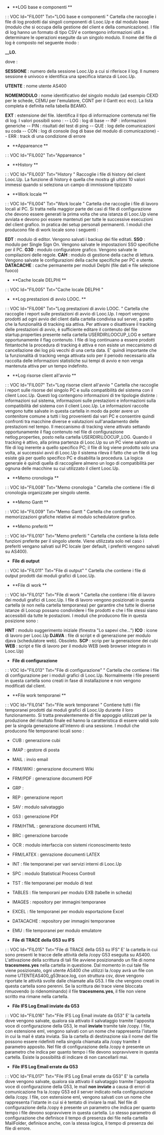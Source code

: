 - **LOG base e componenti           **

 :  : VOC Id="FIL001" Txt="LOG base e componenti           "
Cartella che raccoglie i file di log prodotti dai singoli componenti di Looc.Up e dal modulo base (modulo che si occupa della gestione del client e della comunicazione).
I file di log hanno un formato di tipo CSV e contengono informazioni utili a determinare le operazioni eseguite da un singolo modulo.
Il nome del file di log è composto nel seguente modo : 

**<SESSIONE>_<UTENTE>_LO<NOMEMODULO>.<EXT>**

dove : 

**SESSIONE** :  numero della sessione Looc.Up a cui si riferisce il log. Il numero sessione è univoco e identifica una specifica istanza di Looc.Up.

**UTENTE** :  nome utente AS400

**NOMEMODULO** :  nome identificativo del singolo modulo (ad esempio CEXD per le schede, CEMU per l'emulatore, CGNT per il Gantt ecc ecc). La lista completa è definita nella tabella B£AMO.

**EXT** :  estensione del file. Identifica il tipo di informazione contenuta nel file di log. I valori possibili sono : 
-- LOG :  log di base
-- INF :  informazioni generiche
-- PIN :  risultati del test di ping
-- QUE :  log delle comunicazioni su coda
-- CON :  log di console (log di base del modulo di comunicazione)
-- ERR :  track di una condizione di errore

- **Appareance                      **

 :  : VOC Id="FIL002" Txt="Appareance                      "

- **History                         **

 :  : VOC Id="FIL003" Txt="History                         "
Raccoglie i file di history del client Looc.Up. La funzione di history è quella che mostra gli ultimi 10 valori immessi quando si seleziona un campo di immissione tipizzato
- **Work locale                     **

 :  : VOC Id="FIL004" Txt="Work locale                     "
Cartella che raccoglie i file di lavoro locali al PC. Si tratta nella maggior parte dei casi di file di configurazione che devono essere generati la prima volta che una istanza di Looc.Up viene avviata e devono poi essere mantenuti per tutte le successive esecuzioni del client grafico. In pratica dei setup personali permanenti.
I moduli che producono file di work locale sono i seguenti : 

**EDT** :  modulo di editor. Vengono salvati i backup dei file editati.
**SSO** :  modulo per Single Sign On. Vengono salvate le impostazioni SSO specifiche per il PC.
**G30** :  modulo configuratore grafico. Vengono salvate le compilazioni delle regole.
**CAH** :  modulo di gestione della cache di lettura. Vengono salvate le configurazioni della cache specifiche per PC e utente.
**DATACACHE** :  cache permanente per moduli Delphi (file dati e file selezione fuoco)

- **Cache locale DELPHI             **

 :  : VOC Id="FIL005" Txt="Cache locale DELPHI             "

- **Log prestazioni di avvio LOOC.  **

 :  : VOC Id="FIL006" Txt="Log prestazioni di avvio LOOC.  "
Cartella che raccoglie i report sulle prestazioni di avvio di Looc.Up. I report vengono prodotti ad ogni avvio del client  dalla cartella condivisa sul server, a patto che la funzionalità di tracking sia attiva. Per attivare o disattivare il tracking delle prestazioni di avvio, è sufficiente editare il contenuto del file startup.properties presente nella cartella USERDIR\LOOCUP_LOG e settare opportunamente il flag contenuto. I file di log continuano a essere prodotti fintantochè la procedura di tracking è attiva e non esiste un meccanismo di cancellazione dei log più vecchi di una certa data. E' quindi importante che la funzionalità di tracking venga attivata solo per il periodo necessario alla raccolta delle informazioni statistiche sui tempi di avvio e non venga mantenuta attiva per un tempo indefinito.
- **Log risorse client all'avvio    **

 :  : VOC Id="FIL007" Txt="Log risorse client all'avvio    "
Cartella che raccoglie i report sulle risorse del singolo PC e sulla compatibilità del sistema con il client Looc.Up.
Questi log contengono informazioni di tre tipologie distinte :  informazioni sul sistema, informazioni sulle prestazioni e informazioni sulla compatibilità del sistema con il client Looc.Up. Le informazioni raccolte vengono tutte salvate in questa cartella in modo da poter avere un contenitore comune a tutti i log provenienti dai vari PC e consentire quindi confronti tra macchine diverse e valutazioni sull'anadamento delle prestazioni nel tempo.
Il meccanismo di tracking viene attivato settando opportunamente il flag contenuto nel file di configurazione netlog.properties, posto nella cartella USERDIR\LOOCUP_LOG.
Quando il tracking è attivo, alla prima partenza di Looc.Up su un PC viene salvato un file di log inerente a quello specifico PC; il file di log viene prodotto solo una volta, ai successivi avvii di Looc.Up il sistema rileva il fatto che un file di log esiste già per quello specifico PC e disabilita la procedura. La logica generale è quindi quella di raccogliere almeno un logo di compatibilità per ognuna delle macchine su cui utilizzato il client Looc.Up.
- **Memo cronologia                 **

 :  : VOC Id="FIL008" Txt="Memo cronologia                 "
Cartella che contiene i file di cronologia organizzate per singolo utente.
- **Memo Gantt                      **

 :  : VOC Id="FIL009" Txt="Memo Gantt                      "
Cartella che contiene le memorizzazioni grafiche relative al modulo schedulatore grafico.
- **Memo preferiti                  **

 :  : VOC Id="FIL010" Txt="Memo preferiti                  "
Cartella che contiene la lista delle funzioni preferite per il singolo utente. Viene utilizzata solo nel caso i preferiti vengano salvati sul PC locale (per default, i preferiti vengono salvati su AS400).
- **File di output**

 :  : VOC Id="FIL011" Txt="File di output"        "
Cartella che contiene i file di output prodotti dai moduli grafici di Looc.Up.
- **File di work        **

 :  : VOC Id="FIL012" Txt="File di work        "
Cartella che contiene i file di lavoro dei moduli grafici di Looc.Up. I file di lavoro vengono posizionati in questa cartella (e non nella cartella temporanea) per garantire che tutte le diverse istanze di Loocup possano condividere i file prodotti e che i file stessi siano accessibili da tutte le postazioni.
I moduli che producono file in questa posizione sono : 

**HNT** :  modulo suggerimento iniziale (finestra "Lo sapevi che...")
**ICO** :  icone di lavoro per Looc.Up
**DJAVA** :  file di script e di generazione per modulo djava (schedulatore web). Obsoleto.
**SCP** :  scrip per la generazione dei cubi
**WEB** :  script e file di lavoro per il modulo WEB (web browser integrato in Looc.Up)

- **File di configurazione**

 :  : VOC Id="FIL013" Txt="File di configurazione"        "
Cartella che contiene i file di configurazione per i moduli grafici di Looc.Up. Normalmente i file presenti in questa cartella sono creati in fase di installazione e non vengono modificati dal client.
- **File work temporanei            **

 :  : VOC Id="FIL014" Txt="File work temporanei            "
Contiene tutti i file temporanei prodotti dai moduli grafici di Looc.Up durante il loro funzionamento. Si tratta prevalentemente di file appoggio utilizzati per la produzione del risultato finale ed hanno la caratteristica di essere validi solo per la singola generazione all'intenro di una sessione.
I moduli che producono file temporanei locali sono : 

- CUB :  generazione cubi
- IMAP :  gestore di posta
- MAIL :  invio email
- FRM/WIKI :  generazione documenti Wiki
- FRM/PDF :  generazione documenti PDF
- GRP : 
- REP :  generazione report
- SAV :  modulo salvataggio
- G53 :  generazione PDf
- FRM/HTML :  generazione documenti HTML
- BRC :  generazione barcode
- OCR :  modulo interfaccia con sistemi riconoscimento testo
- FRM/LATEX :  genrazione documenti LATEX
- INT :  file temporanei per vari servizi interni di Looc.Up
- SPC :  modulo Statistical Process Controll
- TST :  file temporanei per modulo di test
- TABLES :  file temporani per modulo EXB (tabelle in scheda)
- IMAGES :  repository per immagini temporanee
- EXCEL :  file temporanei per modulo esportazione Excel
- DATACACHE :  repository per immagini temporanee
- EMU :  file temporanei per modulo emulatore


- **File di TRACE della G53 su IFS**

 :  : VOC Id="FIL015" Txt="File di TRACE della G53 su IFS"
E' la cartella in cui sono presenti le tracce delle attività della /copy G53 eseguita su AS400.
L'attivazione della scrittura di tali file avviene posizionando un file di nome **tracesmens.yes** nella cartella in questione.
Dal momento in cui tale file viene posizionato, ogni utente AS400 che utilizzi la /copy avrà un file con nome UTENTEAS400_g53trace.log, con struttura csv, dove vengono riportate le attività svolte dalle chiamate alla G53.
I file che vengono creati in questa cartella sono perenni.
Se la scrittura dei trace viene bloccata rimuovendo (o ridenominando) il file **tracesmens.yes**, il file non viene scritto ma rimane nella cartella.
- **File IFS Log Email inviate da G53**

 :  : VOC Id="FIL016" Txt="File IFS Log Email inviate da G53"
E' la cartella dove vengono salvate, qualora sia attivato il salvataggio tramite l'apposita voce di configurazione della G53, le mail **inviate** tramite tale /copy.
I file, con estensione eml, vengono salvati con un nome che rappresenta l'istante in cui la mail è stata inviata.
Sia la cartella di destinazione sia il nome del file possono essere ridefiniti nella singola chiamata alla /copy tramite il parametro apposito.
Nel file di configurazione della /copy è presente un parametro che indica per quanto tempo i file devono sopravvivere in questa cartella. Esiste la possibilità di indicare di non cancellarli mai.
- **File IFS Log Email errate da G53**

 :  : VOC Id="FIL017" Txt="File IFS Log Email errate da G53"
E' la cartella dove vengono salvate, qualora sia attivato il salvataggio tramite l'apposita voce di configurazione della G53, le mail **non inviate** a causa di errori di comunicazione fra la /copy G53 ed il server indicato nella configurazione della /copy.
I file, con estensione eml, vengono salvati con un nome che rappresenta l'istante in cui si è tentato di inviare la mail.
Nel file di configurazione della /copy è presente un parametro che indica per quanto tempo i file devono sopravvivere in questa cartella.
Lo stesso parametro di configurazione che definisce il tempo di presenza dei file nella cartella MailFolder, definisce anche, con la stessa logica, il tempo di presenza dei file di errore.
